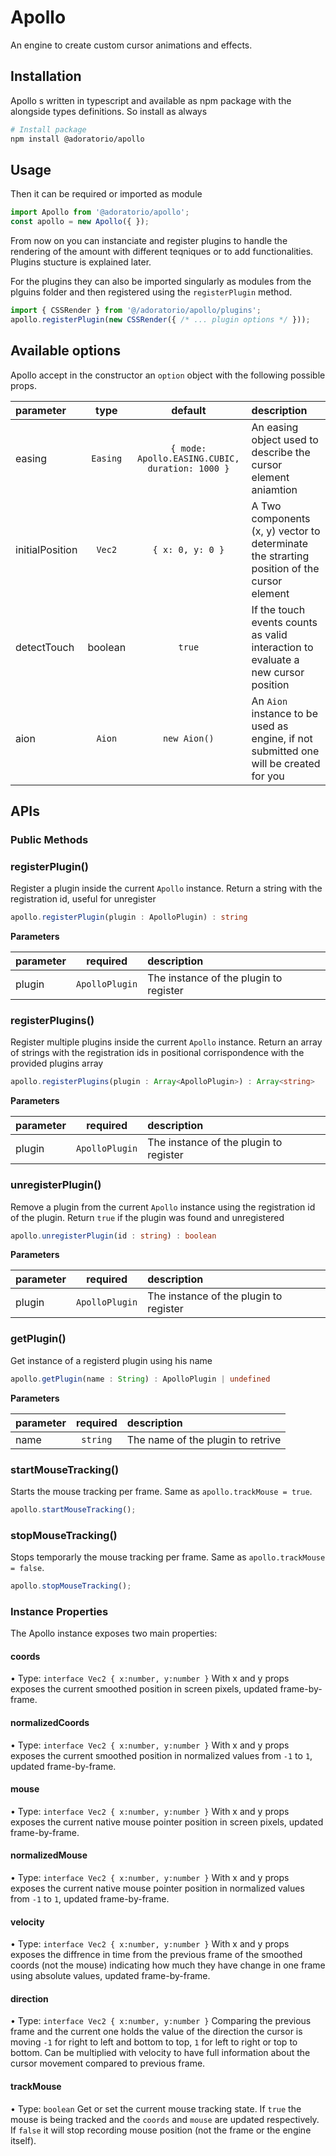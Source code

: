 # Apollo

An engine to create custom cursor animations and effects.

## Installation
Apollo s written in typescript and available as npm package with the alongside types definitions. So install as always

```bash
# Install package
npm install @adoratorio/apollo
```
## Usage
Then it can be required or imported as module

```javascript
import Apollo from '@adoratorio/apollo';
const apollo = new Apollo({ });
```
From now on you can instanciate and register plugins to handle the rendering of the amount with different teqniques or to add functionalities. Plugins stucture is explained later.

For the plugins they can also be imported singularly as modules from the plguins folder and then registered using the `registerPlugin` method.

```javascript
import { CSSRender } from '@/adoratorio/apollo/plugins';
apollo.registerPlugin(new CSSRender({ /* ... plugin options */ }));
```

## Available options
Apollo accept in the constructor an `option` object with the following possible props.

|parameter|type|default|description|
|:--------|:--:|:-----:|:----------|
|easing|`Easing`|`{ mode: Apollo.EASING.CUBIC, duration: 1000 }`|An easing object used to describe the cursor element aniamtion|
|initialPosition|`Vec2`|`{ x: 0, y: 0 }`|A Two components (x, y) vector to determinate the strarting position of the cursor element|
|detectTouch|boolean|`true`|If the touch events counts as valid interaction to evaluate a new cursor position|
|aion|`Aion`|`new Aion()`|An `Aion` instance to be used as engine, if not submitted one will be created for you|

## APIs

### Public Methods

### registerPlugin()

Register a plugin inside the current `Apollo` instance. Return a string with the registration id, useful for unregister
```typescript
apollo.registerPlugin(plugin : ApolloPlugin) : string
```

**Parameters**

| parameter | required | description |
|:---|:---:|:---|
| plugin | `ApolloPlugin` | The instance of the plugin to register |

### registerPlugins()

Register multiple plugins inside the current `Apollo` instance. Return an array of strings with the registration ids in positional corrispondence with the provided plugins array
```typescript
apollo.registerPlugins(plugin : Array<ApolloPlugin>) : Array<string>
```

**Parameters**

| parameter | required | description |
|:---|:---:|:---|
| plugin | `ApolloPlugin` | The instance of the plugin to register |

### unregisterPlugin()

Remove a plugin from the current `Apollo` instance using the registration id of the plugin. Return `true` if the plugin was found and unregistered
```typescript
apollo.unregisterPlugin(id : string) : boolean
```

**Parameters**

| parameter | required | description |
|:---|:---:|:---|
| plugin | `ApolloPlugin` | The instance of the plugin to register |

### getPlugin()

Get instance of a registerd plugin using his name
```typescript
apollo.getPlugin(name : String) : ApolloPlugin | undefined
```

**Parameters**

| parameter | required | description |
|:---|:---:|:---|
| name | `string` | The name of the plugin to retrive |

### startMouseTracking()

Starts the mouse tracking per frame. Same as `apollo.trackMouse = true`.
```typescript
apollo.startMouseTracking();
```

### stopMouseTracking()

Stops temporarly the mouse tracking per frame. Same as `apollo.trackMouse = false`.
```typescript
apollo.stopMouseTracking();
```

### Instance Properties

The Apollo instance exposes two main properties:

#### coords 
• Type: `interface Vec2 { x:number, y:number }`
With x and y props exposes the current smoothed position in screen pixels, updated frame-by-frame.

#### normalizedCoords
• Type: `interface Vec2 { x:number, y:number }`
With x and y props exposes the current smoothed position in normalized values from `-1` to `1`, updated frame-by-frame.

#### mouse 
• Type: `interface Vec2 { x:number, y:number }`
With x and y props exposes the current native mouse pointer position in screen pixels, updated frame-by-frame.

#### normalizedMouse
• Type: `interface Vec2 { x:number, y:number }`
With x and y props exposes the current native mouse pointer position in normalized values from `-1` to `1`, updated frame-by-frame.

#### velocity 
• Type: `interface Vec2 { x:number, y:number }`
With x and y props exposes the diffrence in time from the previous frame of the smoothed coords (not the mouse) indicating how much they have change in one frame using absolute values, updated frame-by-frame.

#### direction
• Type: `interface Vec2 { x:number, y:number }`
Comparing the previous frame and the current one holds the value of the direction the cursor is moving `-1` for right to left and bottom to top, `1` for left to right or top to bottom. Can be multiplied with velocity to have full information about the cursor movement compared to previous frame.

#### trackMouse
• Type: `boolean`
Get or set the current mouse tracking state. If `true` the mouse is being tracked and the `coords` and `mouse` are updated respectively. If `false` it will stop recording mouse position (not the frame or the engine itself).
